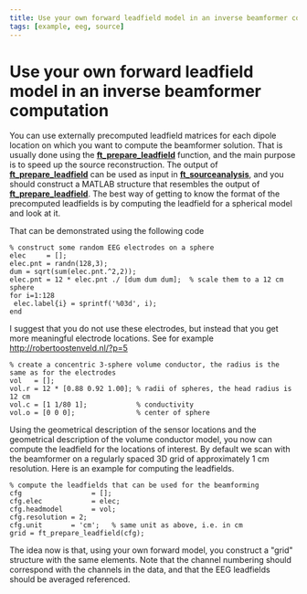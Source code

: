 ```yaml
---
title: Use your own forward leadfield model in an inverse beamformer computation
tags: [example, eeg, source]
---
```


# Use your own forward leadfield model in an inverse beamformer computation

You can use externally precomputed leadfield matrices for each dipole location on which you want to compute the beamformer solution. That is usually done using the **[ft_prepare_leadfield](https://github.com/fieldtrip/fieldtrip/blob/release/ft_prepare_leadfield.m)** function, and the main purpose is to speed up the source reconstruction. The output of **[ft_prepare_leadfield](https://github.com/fieldtrip/fieldtrip/blob/release/ft_prepare_leadfield.m)** can be used as input in **[ft_sourceanalysis](https://github.com/fieldtrip/fieldtrip/blob/release/ft_sourceanalysis.m)**, and you should construct a MATLAB structure that resembles the output of **[ft_prepare_leadfield](https://github.com/fieldtrip/fieldtrip/blob/release/ft_prepare_leadfield.m)**. The best way of getting to know the format of the precomputed leadfields is by computing the leadfield for a spherical model and look at it.

That can be demonstrated using the following code

    % construct some random EEG electrodes on a sphere
    elec     = [];
    elec.pnt = randn(128,3);
    dum = sqrt(sum(elec.pnt.^2,2));
    elec.pnt = 12 * elec.pnt ./ [dum dum dum];  % scale them to a 12 cm sphere
    for i=1:128
     elec.label{i} = sprintf('%03d', i);
    end

I suggest that you do not use these electrodes, but instead that
you get more meaningful electrode locations. See for example http://robertoostenveld.nl/?p=5

    % create a concentric 3-sphere volume conductor, the radius is the same as for the electrodes
    vol   = [];
    vol.r = 12 * [0.88 0.92 1.00]; % radii of spheres, the head radius is 12 cm
    vol.c = [1 1/80 1];            % conductivity
    vol.o = [0 0 0];               % center of sphere

Using the geometrical description of the sensor locations and the geometrical description of the volume conductor model, you now can compute the leadfield for the locations of interest. By default we scan with the beamformer on a regularly spaced 3D grid of approximately 1 cm resolution. Here is an example for computing the leadfields.

    % compute the leadfields that can be used for the beamforming
    cfg                 = [];
    cfg.elec            = elec;
    cfg.headmodel       = vol;
    cfg.resolution = 2;
    cfg.unit       = 'cm';   % same unit as above, i.e. in cm
    grid = ft_prepare_leadfield(cfg);

The idea now is that, using your own forward model, you construct a "grid" structure with the same elements. Note that the channel numbering should correspond with the channels in the data, and that the EEG leadfields should be averaged referenced.
